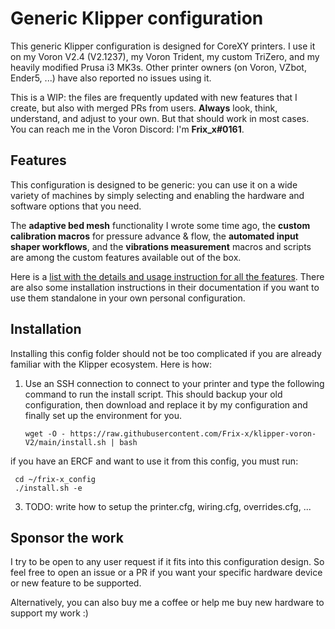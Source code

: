 # Generic Klipper configuration

This generic Klipper configuration is designed for CoreXY printers. I use it on my Voron V2.4 (V2.1237), my Voron Trident, my custom TriZero, and my heavily modified Prusa i3 MK3s. Other printer owners (on Voron, VZbot, Ender5, ...) have also reported no issues using it.

This is a WIP: the files are frequently updated with new features that I create, but also with merged PRs from users. **Always** look, think, understand, and adjust to your own. But that should work in most cases. You can reach me in the Voron Discord: I'm **Frix_x#0161**.


## Features

This configuration is designed to be generic: you can use it on a wide variety of machines by simply selecting and enabling the hardware and software options that you need.

The **adaptive bed mesh** functionality I wrote some time ago, the **custom calibration macros** for pressure advance & flow, the **automated input shaper workflows**, and the **vibrations measurement** macros and scripts are among the custom features available out of the box.

Here is a [list with the details and usage instruction for all the features](./docs/features.md). There are also some installation instructions in their documentation if you want to use them standalone in your own personal configuration.


## Installation

Installing this config folder should not be too complicated if you are already familiar with the Klipper ecosystem. Here is how:
  1. Use an SSH connection to connect to your printer and type the following command to run the install script. This should backup your old configuration, then download and replace it by my configuration and finally set up the environment for you.

     ```
     wget -O - https://raw.githubusercontent.com/Frix-x/klipper-voron-V2/main/install.sh | bash
     ```

  if you have an ERCF and want to use it from this config, you must run:

     cd ~/frix-x_config
     ./install.sh -e


  3. TODO: write how to setup the printer.cfg, wiring.cfg, overrides.cfg, ...


## Sponsor the work

I try to be open to any user request if it fits into this configuration design. So feel free to open an issue or a PR if you want your specific hardware device or new feature to be supported.

Alternatively, you can also buy me a coffee or help me buy new hardware to support my work :)
